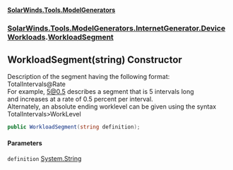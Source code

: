 #### [SolarWinds.Tools.ModelGenerators](index.md 'index')
### [SolarWinds.Tools.ModelGenerators.InternetGenerator.DeviceWorkloads](index.md#SolarWinds.Tools.ModelGenerators.InternetGenerator.DeviceWorkloads 'SolarWinds.Tools.ModelGenerators.InternetGenerator.DeviceWorkloads').[WorkloadSegment](WorkloadSegment.md 'SolarWinds.Tools.ModelGenerators.InternetGenerator.DeviceWorkloads.WorkloadSegment')

## WorkloadSegment(string) Constructor

Description of the segment having the following format:  
TotalIntervals@Rate  
For example, 5@0.5 describes a segment that is 5 intervals long  
and increases at a rate of 0.5 percent per interval.  
Alternately, an absolute ending worklevel can be given using the syntax  
TotalIntervals>WorkLevel

```csharp
public WorkloadSegment(string definition);
```
#### Parameters

<a name='SolarWinds.Tools.ModelGenerators.InternetGenerator.DeviceWorkloads.WorkloadSegment.WorkloadSegment(string).definition'></a>

`definition` [System.String](https://docs.microsoft.com/en-us/dotnet/api/System.String 'System.String')